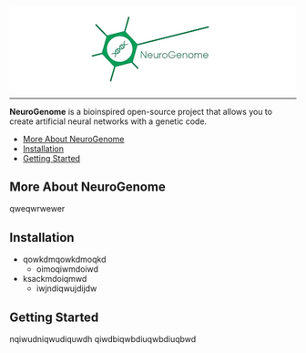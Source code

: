 <img src="docs/NeuroGenome_1_3.jpeg" align="middle" width="1000"/>

--------------------------------------------------------------------------------

<!-- <h1 align="center">NeuroGenome</h1> -->
<!-- # NeuroGenome -->

**NeuroGenome** is a bioinspired open-source project that allows you to create artificial neural networks with a genetic code.

- [More About NeuroGenome](#more-about-neurogenome)
- [Installation](#installation)
- [Getting Started](#getting-started)

## More About NeuroGenome

qweqwrwewer

## Installation
- qowkdmqowkdmoqkd
	- oimoqiwmdoiwd
- ksackmdoiqmwd
	- iwjndiqwujdijdw

## Getting Started

nqiwudniqwudiquwdh
qiwdbiqwbdiuqwbdiuqbwd